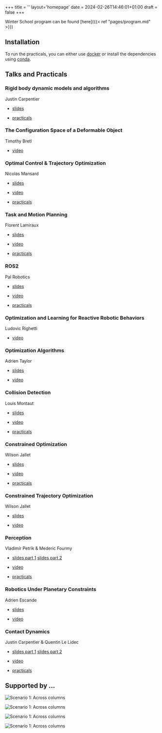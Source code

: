+++
title = ''
layout='homepage'
date = 2024-02-26T14:46:01+01:00
draft = false
+++

Winter School program can be found [here]({{< ref "pages/program.md" >}})

## Installation

To run the practicals, you can either use [docker](https://github.com/agimus-project/winter-school-2023#docker-installation) or install the dependencies using [conda](https://github.com/agimus-project/winter-school-2023/tree/main?tab=readme-ov-file#conda-installation-mac-os-intel-mac-os-arm-linux-x64).

## Talks and Practicals

### Rigid body dynamic models and algorithms 

Justin Carpentier 

- [slides](https://gepettoweb.laas.fr/talks/aws2023/aws_2_sim1.pdf) 

- [practicals](https://github.com/agimus-project/winter-school-2023/tree/main/simulation/sim1_rigid_body)

### The Configuration Space of a Deformable Object 

Timothy Bretl 

- [video](https://peertube.laas.fr/w/7evMD8MPqacSjScoYu8M42)

### Optimal Control & Trajectory Optimization 

Nicolas Mansard 

- [slides](https://gepettoweb.laas.fr/talks/aws2023/aws_4_ocp1.pdf) 

- [video](https://peertube.laas.fr/w/i8cukr22Q83YaUm7eQUSxq) 

- [practicals](https://github.com/agimus-project/winter-school-2023/tree/main/ocp1)

### Task and Motion Planning 

Florent Lamiraux 

- [slides](https://gepettoweb.laas.fr/talks/aws2023/aws_5_tamp.pdf) 

- [video](https://peertube.laas.fr/w/g3yX2SVDooWGhYvpUisNFt) 

- [practicals](https://github.com/humanoid-path-planner/hpp-practicals/tree/master)

### ROS2 

Pal Robotics 

- [slides](https://gepettoweb.laas.fr/talks/aws2023/aws_6_ros2.pdf) 

- [video](https://peertube.laas.fr/w/aycsiQWBk1oifJrze3uZzz) 

- [practicals](https://gepettoweb.laas.fr/talks/aws2023/ROS2_practicals/)

### Optimization and Learning for Reactive Robotic Behaviors 

Ludovic Righetti 

- [video](https://peertube.laas.fr/w/uh5XLPeLoyNfKJo1hUnVa1)

### Optimization Algorithms 

Adrien Taylor 

- [slides](https://gepettoweb.laas.fr/talks/aws2023/aws_8_keynote_Adrien_Taylor.pdf) 

- [video](https://peertube.laas.fr/w/tgX3s6QsbUNsL3DaYpMsdw)

### Collision Detection 

Louis Montaut 

- [slides](https://gepettoweb.laas.fr/talks/aws2023/aws_9_sim2.pdf) 

- [video](https://peertube.laas.fr/w/cqw21UQZBV6ydJLYC8Twpn) 

- [practicals](https://github.com/agimus-project/winter-school-2023/tree/main/simulation/sim2_collision)

### Constrained Optimization 

Wilson Jallet 

- [slides](https://gepettoweb.laas.fr/talks/aws2023/aws_10_ocp2-part1__proxqp.pdf) 

- [video](https://peertube.laas.fr/w/1PbYuUeYWseMjC6j36EWSE) 

- [practicals](https://github.com/agimus-project/winter-school-2023/tree/main/ocp2)

### Constrained Trajectory Optimization 

Wilson Jallet 

- [slides](https://gepettoweb.laas.fr/talks/aws2023/aws_11_ocp2-part2__proxddp.pdf) 

- [video](https://peertube.laas.fr/w/76ffnp9ggpGoB1u2sgJozj)

### Perception 

Vladimír Petrík & Mederic Fourmy 

- [slides part 1](https://gepettoweb.laas.fr/talks/aws2023/aws_12_perception-part1__pose_estimation.pdf) [slides part 2](https://gepettoweb.laas.fr/talks/aws2023/aws_13_perception-part2__tracking.pdf)

- [video](https://peertube.laas.fr/w/kZwmMC8Pht72iadnrfCtMf) 

- [practicals](https://github.com/agimus-project/winter-school-2023/tree/main/perception)

### Robotics Under Planetary Constraints 

Adrien Escande 

- [slides](https://gepettoweb.laas.fr/talks/aws2023/aws_14_keynote_Adrien_Escande.pdf) 

- [video](https://peertube.laas.fr/w/1ojboUyttZbQyWnf5UoVNS)

### Contact Dynamics 

Justin Carpentier & Quentin Le Lidec 

- [slides part 1](https://gepettoweb.laas.fr/talks/aws2023/aws_15_sim3-part1.pdf) [slides part 2](https://gepettoweb.laas.fr/talks/aws2023/aws_16_sim3-part2.pdf)

- [video](https://peertube.laas.fr/w/rsLA7kymGpCV13jBSLh1E3) 

- [practicals](https://github.com/agimus-project/winter-school-2023/tree/main/simulation/sim3_contact_dynamics)

## Supported by ...

![Scenario 1: Across columns](/eurobin_small.png)

![Scenario 1: Across columns](/agimus_small.png)

![Scenario 1: Across columns](/laas_dpt.png)

![Scenario 1: Across columns](/eu_320.png)